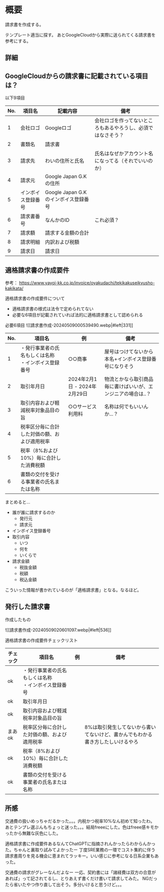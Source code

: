 # 概要
請求書を作成する。

テンプレート適当に探す。
あとGoogleCloudから実際に送られてくる請求書を参考にする。

## 詳細

## GoogleCloudからの請求書に記載されている項目は？

以下9項目

| No. | 項目名             | 記載内容                             | 備考                                                         |
| --- | ------------------ | ------------------------------------ | ------------------------------------------------------------ |
| 1   | 会社ロゴ           | Googleロゴ                           | 会社ロゴを作ってないところもあるやろうし、必須ではなさそう？ |
| 2   | 書類名             | 請求書                               |                                                              |
| 3   | 請求先             | わいの住所と氏名                     | 氏名はなぜかアカウント名になってる（それでいいのか）         |
| 4   | 請求元             | Google Japan G.Kの住所               |                                                              |
| 5   | インボイス登録番号 | Google Japan G.Kのインボイス登録番号 |                                                              |
| 6   | 請求書番号         | なんかのID                           | これ必須？                                                   |
| 7   | 請求額             | 請求する金額の合計                   |                                                              |
| 8   | 請求明細           | 内訳および税額                       |                                                              |
| 9   | 請求日             | 請求日                               |                                                              |

## 適格請求書の作成要件
参考： https://www.yayoi-kk.co.jp/invoice/oyakudachi/tekikakuseikyusho-kakikata/

適格請求書の作成要件について

- 適格請求書の様式は法令で定められてない
- 必要な6項目が記載されていれば法的に適格請求書として認められる

必要6項目
![[請求書作成-20240509000539490.webp|#left|331]]

| No. | 項目名                                                 | 例                           | 備考                                                         |
| --- | ------------------------------------------------------ | ---------------------------- | ------------------------------------------------------------ |
| 1   | ・発行事業者の氏名もしくは名称<br>・インボイス登録番号 | ○○商事                       | 屋号はつけてないから本名+インボイス登録番号になりそう        |
| 2   | 取引年月日                                             | 2024年2月1日 - 2024年2月29日 | 物流とかなら取引商品毎に書けばいいが、エンジニアの場合は..？ |
| 3   | 取引内容および軽減税率対象品目の旨                     | ○○サービス利用料             | 名称は何でもいいんか...？                                    |
| 4   | 税率区分毎に合計した対価の額、および適用税率           |                              |                                                              |
| 5   | 税率（8%および10%）毎に合計した消費税額                |                              |                                                              |
| 6   | 書類の交付を受ける事業者の氏名または名称               |                              |                                                              |

まとめると...

- 誰が誰に請求するのか
	- 発行元
	- 請求元
- インボイス登録番号
- 取引内容
	- いつ
	- 何を
	- いくらで
- 請求金額
	- 税抜金額
	- 税額
	- 税込金額

こういった情報が書かれているのが「適格請求書」となる。なるほど。

## 発行した請求書
作成したもの

![[請求書作成-20240509020601097.webp|#left|536]]

適格請求書の作成要件チェックリスト

| チェック | 項目名                                                 | 例  | 備考                                                                           |
| -------- | ------------------------------------------------------ | --- | ------------------------------------------------------------------------------ |
| ok       | ・発行事業者の氏名もしくは名称<br>・インボイス登録番号 |     |                                                                                |
| ok       | 取引年月日                                             |     |                                                                                |
| ok       | 取引内容および軽減税率対象品目の旨                     |     |                                                                                |
| まあok   | 税率区分毎に合計した対価の額、および適用税率           |     | 8%は取引発生してないから書いてないけど、書かんでもわかる書き方したしいけるやろ |
| ok       | 税率（8%および10%）毎に合計した消費税額                |     |                                                                                |
| ok       | 書類の交付を受ける事業者の氏名または名称               |     |                                                                                |

## 所感

交通費の扱いめっちゃだるかった。。。内税かつ税率10%なん初めて知ったわ。
あとテンプレ選ぶんもちょっと迷った。。。結局freeeにした。色はfreee感キモかったから無難な灰色にした。

適格請求書に作成要件あるなんてChatGPTに指摘されんかったらわからんかった。ちゃんと裏取り試みてよかったー
丁度SRE業務の一環でコスト集約に伴う請求書周りを見る機会に恵まれてラッキー。いい感じに参考になる日系企業もあった。

交通費の請求がグレーなんだよなー
一応、契約書には「諸経費は双方の合意があれば」って記されてるし、とりあえず書くだけ書いて請求してみた。
NGだったら省いたやつ作り直して出そう。多分いけると思うけど。。。